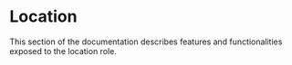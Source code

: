 # Location

This section of the documentation describes features and functionalities exposed
to the location role.
